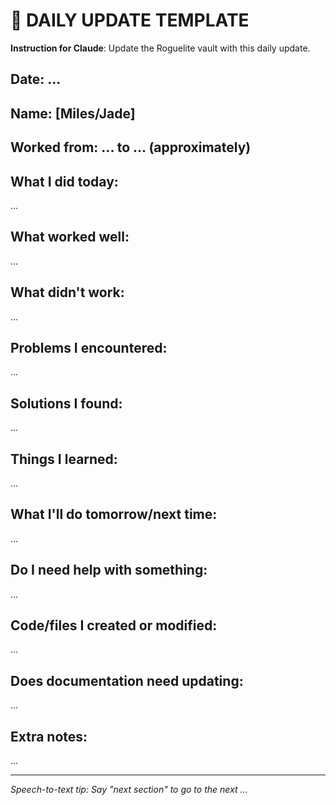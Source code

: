 # 📝 DAILY UPDATE TEMPLATE

**Instruction for Claude**: Update the Roguelite vault with this daily update.

## Date: ...
## Name: [Miles/Jade]
## Worked from: ... to ... (approximately)

## What I did today:
...

## What worked well:
...

## What didn't work:
...

## Problems I encountered:
...

## Solutions I found:
...

## Things I learned:
...

## What I'll do tomorrow/next time:
...

## Do I need help with something:
...

## Code/files I created or modified:
...

## Does documentation need updating:
...

## Extra notes:
...

---
*Speech-to-text tip: Say "next section" to go to the next ...*